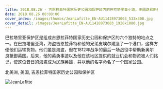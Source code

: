 ```yaml
---
title: 2018.08.26 - 吉恩拉菲特国家历史公园和保护区内的巴拉塔里亚小路，美国路易斯安那州 (© Karine Aigner/Tandem Stills + Motion)
date: 2018.08.26 00:00:00
cover_index: /images/thumbs/JeanLafitte_EN-AU11428973003_533x300.jpg
cover_detail: /images/JeanLafitte_EN-AU11428973003_1920x1080.jpg
---
```


巴拉塔里亚保护区是组成吉恩拉菲特国家历史公园和保护区的六个独特的地点之一。在巴拉塔里亚湾，海盗吉恩拉菲特和他的兄弟皮埃尔建造了一个港口，这样方便他们运输货物。他们虽是海盗，但在1812年战争的最后一场战役中帮助新奥尔良抵御英国。后来，他的英勇事迹以及他在该地区提供的就业机会和物资被人们铭记，使这位昔日的海盗成为民族英雄，并以他的名字命名了一个国家公园。

北美洲, 美国, 吉恩拉菲特国家历史公园和保护区

![JeanLafitte](/images/JeanLafitte_EN-AU11428973003_1920x1080.jpg)
